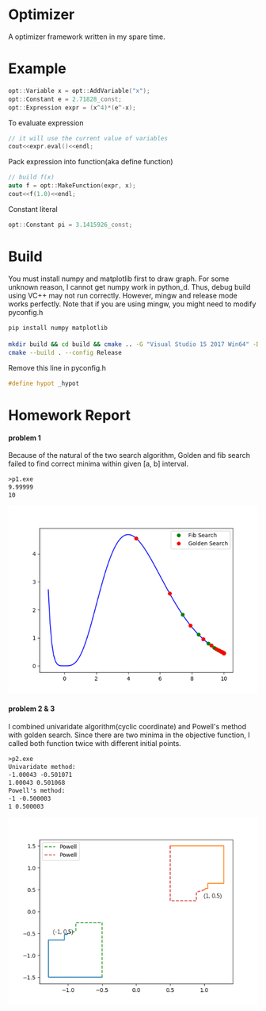 # Optimizer

A optimizer framework written in my spare time.

# Example
```cpp
opt::Variable x = opt::AddVariable("x");
opt::Constant e = 2.71828_const;
opt::Expression expr = (x^4)*(e^-x);
```

To evaluate expression
```cpp
// it will use the current value of variables
cout<<expr.eval()<<endl;
```

Pack expression into function(aka define function)
```cpp
// build f(x)
auto f = opt::MakeFunction(expr, x);
cout<<f(1.0)<<endl;
```
Constant literal
```cpp
opt::Constant pi = 3.1415926_const;
```

# Build
You must install numpy and matplotlib first to draw graph. For some unknown reason, I cannot get numpy work in python_d. Thus, debug build using VC++ may not run correctly. However, mingw and release mode works perfectly. Note that if you are using mingw, you might need to modify pyconfig.h
```bash
pip install numpy matplotlib

mkdir build && cd build && cmake .. -G "Visual Studio 15 2017 Win64" -DENABLE_PLOT=1
cmake --build . --config Release
```

Remove this line in pyconfig.h
```cpp
#define hypot _hypot
```

# Homework Report
#### problem 1
Because of the natural of the two search algorithm, Golden and fib search failed to find correct minima within given [a, b] interval.
```
>p1.exe
9.99999
10
```
![result](/result_p1.png) 

#### problem 2 & 3
I combined univaridate algorithm(cyclic coordinate) and Powell's method with golden search.
Since there are two minima in the objective function, I called both function twice with different initial points.
```
>p2.exe
Univaridate method:
-1.00043 -0.501071
1.00043 0.501068
Powell's method:
-1 -0.500003
1 0.500003
```
![result](/result.png)